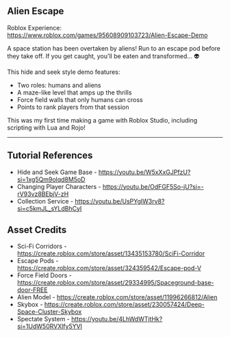 Alien Escape
-
Roblox Experience: https://www.roblox.com/games/95608909103723/Alien-Escape-Demo

A space station has been overtaken by aliens! Run to an escape pod before they take off. If you get caught, you'll be eaten and transformed... 👽

This hide and seek style demo features:
- Two roles: humans and aliens
- A maze-like level that amps up the thrills
- Force field walls that only humans can cross
- Points to rank players from that session

This was my first time making a game with Roblox Studio, including scripting with Lua and Rojo!

-----

Tutorial References
-
- Hide and Seek Game Base - https://youtu.be/W5xXxGJPfzU?si=1xg5Qm9olqd8M5oD
- Changing Player Characters - https://youtu.be/OdFGF5So-jU?si=-rV93vz8BEbjV-zH
- Collection Service - https://youtu.be/UsPYgIW3rv8?si=c5kmJL_sYLdBhCyI

Asset Credits
-
- Sci-Fi Corridors - https://create.roblox.com/store/asset/13435153780/SciFi-Corridor
- Escape Pods - https://create.roblox.com/store/asset/324359542/Escape-pod-V
- Force Field Doors - https://create.roblox.com/store/asset/29334995/Spaceground-base-door-FREE
- Alien Model - https://create.roblox.com/store/asset/11996266812/Alien
- Skybox - https://create.roblox.com/store/asset/230057424/Deep-Space-Cluster-Skybox
- Spectate System - https://youtu.be/4LhWdWTjtHk?si=1UdW50RVXlfy5YVI
